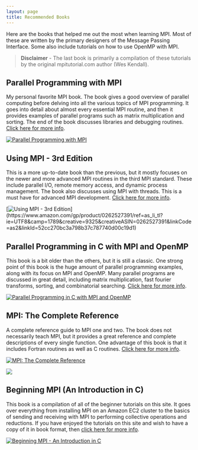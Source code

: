 ```yaml
---
layout: page
title: Recommended Books
---
```


Here are the books that helped me out the most when learning MPI. Most of these are written by the primary designers of the Message Passing Interface. Some also include tutorials on how to use OpenMP with MPI.

> **Disclaimer** - The last book is primarily a compilation of these tutorials by the original mpitutorial.com author (Wes Kendall).

## Parallel Programming with MPI
My personal favorite MPI book. The book gives a good overview of parallel computing before delving into all the various topics of MPI programming. It goes into detail about almost every essential MPI routine, and then it provides examples of parallel programs such as matrix multiplication and sorting. The end of the book discusses libraries and debugging routines. [Click here for more info](http://www.amazon.com/gp/product/1558603395/ref=as_li_qf_sp_asin_il?ie=UTF8&linkCode=as2&camp=217145&creative=399377&creativeASIN=1558603395).

[![Parallel Programming with MPI](http://ws.assoc-amazon.com/widgets/q?_encoding=UTF8&Format=_SL110_&ASIN=1558603395&MarketPlace=US&ID=AsinImage&WS=1&ServiceVersion=20070822)](http://www.amazon.com/gp/product/1558603395/ref=as_li_qf_sp_asin_il?ie=UTF8&linkCode=as2&camp=217145&creative=399377&creativeASIN=1558603395)

## Using MPI - 3rd Edition
This is a more up-to-date book than the previous, but it mostly focuses on the newer and more advanced MPI routines in the third MPI standard. These include parallel I/O, remote memory access, and dynamic process management. The book also discusses using MPI with threads. This is a must have for advanced MPI development. [Click here for more info](https://www.amazon.com/gp/product/0262527391/ref=as_li_tl?ie=UTF8&camp=1789&creative=9325&creativeASIN=0262527391&linkCode=as2&linkId=52cc270bc3a798b37c787740d00c19d1).

[![Using MPI - 3rd Edition](http://ws.assoc-amazon.com/widgets/q?_encoding=UTF8&MarketPlace=US&ASIN=0262527391&ServiceVersion=20070822&ID=AsinImage&WS=1&Format=_SL250_)](https://www.amazon.com/gp/product/0262527391/ref=as_li_tl?ie=UTF8&camp=1789&creative=9325&creativeASIN=0262527391&linkCode=as2&linkId=52cc270bc3a798b37c787740d00c19d1)

## Parallel Programming in C with MPI and OpenMP
This book is a bit older than the others, but it is still a classic. One strong point of this book is the huge amount of parallel programming examples, along with its focus on MPI and OpenMP. Many parallel programs are discussed in great detail, including matrix multiplication, fast fourier transforms, sorting, and combinatorial searching. [Click here for more info](http://www.amazon.com/gp/product/0071232656/ref=as_li_tf_il?ie=UTF8&linkCode=as2&camp=217145&creative=399377&creativeASIN=0071232656).

[![Parallel Programming in C with MPI and OpenMP](http://ws.assoc-amazon.com/widgets/q?_encoding=UTF8&Format=_SL110_&ASIN=0071232656&MarketPlace=US&ID=AsinImage&WS=1&ServiceVersion=20070822)](http://www.amazon.com/gp/product/0071232656/ref=as_li_tf_il?ie=UTF8&linkCode=as2&camp=217145&creative=399377&creativeASIN=0071232656)

## MPI: The Complete Reference
A complete reference guide to MPI one and two. The book does not necessarily teach MPI, but it provides a great reference and complete descriptions of every single function. One advantage of this book is that it includes Fortran routines as well as C routines. [Click here for more info](http://www.amazon.com/gp/product/0262692163/ref=as_li_tf_il?ie=UTF8&linkCode=as2&camp=217145&creative=399377&creativeASIN=0262692163).

[![MPI: The Complete Reference](http://ws.assoc-amazon.com/widgets/q?_encoding=UTF8&Format=_SL110_&ASIN=0262692163&MarketPlace=US&ID=AsinImage&WS=1&ServiceVersion=20070822)](http://www.amazon.com/gp/product/0262692163/ref=as_li_tf_il?ie=UTF8&linkCode=as2&camp=217145&creative=399377&creativeASIN=0262692163)

![](http://www.assoc-amazon.com/e/ir?l=as2&o=1&a=0262692163&camp=217145&creative=399377)

## Beginning MPI (An Introduction in C)
This book is a compilation of all of the beginner tutorials on this site. It goes over everything from installing MPI on an Amazon EC2 cluster to the basics of sending and receiving with MPI to performing collective operations and reductions. If you have enjoyed the tutorials on this site and wish to have a copy of it in book format, then [click here for more info](http://www.amazon.com/gp/product/B00HM7O0M8/ref=as_li_qf_sp_asin_il_tl?ie=UTF8&camp=1789&creative=9325&creativeASIN=B00HM7O0M8&linkCode=as2).

[![Beginning MPI - An Introduction in C](http://ws.assoc-amazon.com/widgets/q?_encoding=UTF8&Format=_SL110_&ASIN=B00HM7O0M8&MarketPlace=US&ID=AsinImage&WS=1&ServiceVersion=20070822)](http://www.amazon.com/gp/product/B00HM7O0M8/ref=as_li_qf_sp_asin_il_tl?ie=UTF8&camp=1789&creative=9325&creativeASIN=B00HM7O0M8&linkCode=as2)

